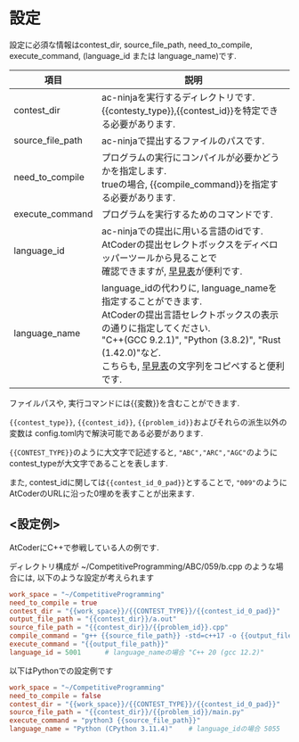 # 設定

設定に必須な情報はcontest_dir, source_file_path, need_to_compile, execute_command,
(language_id または language_name)です.

| 項目 | 説明 |
| --- | --- |
| contest_dir | ac-ninjaを実行するディレクトリです.<br> {{contesty_type}},{{contest_id}}を特定できる必要があります. |
| source_file_path | ac-ninjaで提出するファイルのパスです. |
| need_to_compile | プログラムの実行にコンパイルが必要かどうかを指定します.<br> trueの場合, {{compile_command}}を指定する必要があります. |
| execute_command | プログラムを実行するためのコマンドです. |
| language_id | ac-ninjaでの提出に用いる言語のidです.<br> AtCoderの提出セレクトボックスをディベロッパーツールから見ることで<br> 確認できますが, [早見表](./LANG_ID.md)が便利です. |
| language_name | language_idの代わりに, language_nameを指定することができます.<br> AtCoderの提出言語セレクトボックスの表示の通りに指定してください.<br> \"C++(GCC 9.2.1)\", \"Python (3.8.2)\", \"Rust (1.42.0)\"など.<br> こちらも, [早見表](./LANG_ID.md)の文字列をコピペすると便利です. |

ファイルパスや, 実行コマンドには{{変数}}を含むことができます.

`{{contest_type}}`, `{{contest_id}}`, `{{problem_id}}`およびそれらの派生以外の変数は
config.toml内で解決可能である必要があります.

`{{CONTEST_TYPE}}`のように大文字で記述すると, `"ABC","ARC","AGC"`のように
contest_typeが大文字であることを表します.

また, contest_idに関しては`{{contest_id_0_pad}}`とすることで, `"009"`のように
AtCoderのURLに沿った0埋めを表すことが出来ます.

## <設定例>

AtCoderにC++で参戦している人の例です.

ディレクトリ構成が ~/CompetitiveProgramming/ABC/059/b.cpp のような場合には,
以下のような設定が考えられます

```toml
work_space = "~/CompetitiveProgramming"
need_to_compile = true
contest_dir = "{{work_space}}/{{CONTEST_TYPE}}/{{contest_id_0_pad}}"
output_file_path = "{{contest_dir}}/a.out"
source_file_path = "{{contest_dir}}/{{problem_id}}.cpp"
compile_command = "g++ {{source_file_path}} -std=c++17 -o {{output_file_path}}"
execute_command = "{{output_file_path}}"
language_id = 5001      # language_nameの場合 "C++ 20 (gcc 12.2)"
```

以下はPythonでの設定例です

```toml
work_space = "~/CompetitiveProgramming"
need_to_compile = false
contest_dir = "{{work_space}}/{{CONTEST_TYPE}}/{{contest_id_0_pad}}"
source_file_path = "{{contest_dir}}/{{problem_id}}/main.py"
execute_command = "python3 {{source_file_path}}"
language_name = "Python (CPython 3.11.4)"    # language_idの場合 5055
```

